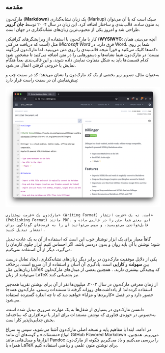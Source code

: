 ## مقدمه

مارک‌دون (**Markdown**) یک زبان نشانه‌گذاری (Markup) سبک است که با آن می‌توان به متون ساده، قالب‌بندی و ساختار اضافه کرد. این زبان در سال ۲۰۰۴ توسط **جان گروبر** طراحی شد و امروز یکی از محبوب‌ترین زبان‌های نشانه‌گذاری در جهان است.

کار با مارک‌دون با استفاده از ویرایشگرهای گرافیکی (**WYSIWYG**: آنچه می‌بینی همان است که دریافت می‌کنی) مثل _Microsoft Word_ فرق دارد. در Word، شما بر روی دکمه‌ها کلیک می‌کنید و فوراً نتیجه قالب‌بندی را روی متن می‌بینید. اما مارک‌دون این‌گونه نیست؛ در مارک‌دون شما نشانه‌ها و دستورهایی را در متن اضافه می‌کنید تا مشخص شود کدام قسمت‌ها باید به شکل متفاوت نمایش داده شوند، و این قالب‌بندی بعداً هنگام نمایش یا خروجی گرفتن اعمال می‌شود.

به‌عنوان مثال، تصویر زیر بخشی از یک کد مارک‌دون را نشان می‌دهد؛ کد در سمت چپ و پیش‌نمایش آن در سمت راست قرار دارد:

<div style="text-align: center;">
  <img src="../files/markdown/markdown-sample.png" alt="نمونه‌ای از کد مارک‌دون" title="نمونه‌ای از کد مارک‌دون"
    style="max-width: 100%; height: auto;">
</div>

```admonish note title="نکته"
مارک‌دون یک «فرمت نوشتاری» (Writing Format) است، نه یک «فرمت انتشار» (Publishing Format) مانند PDF. این یعنی شما متن را در قالبی ساده و قابل‌خواندن می‌نویسید، و سپس می‌توانید آن را به فرمت‌های گوناگون برای انتشار تبدیل کنید.
```

گاهاً معیار برای یک ابزار نوشتار خوب این است که استفاده از آن به یک عادت تبدیل شود؛ نوشتن با آن باید روان و بدون دردسر باشد. اگر احساس کنیم ابزار جلوی کارمان را می‌گیرد، دیگر از آن استفاده نمی‌کنیم.

یکی از دلایل موفقیت مارک‌دون در برابر دیگر زبان‌های نشانه‌گذاری، ایجاد تعادل درست بین **سهولت** و **کارایی** است. یادگیری آن آسان و استفاده از آن سریع است، برخلاف زبان‌هایی مثل LaTeX که پیچیدگی بیشتری دارند. . همچنین بعضی از مبدل‌های مارک‌داون می‌توانند از زبان LaTeX نیز پشتیبانی کنند.

از زمان معرفی مارک‌دون در سال ۲۰۰۴، میلیون‌ها نفر از آن برای نوشتن تقریبا همه‌چیز استفاده کرده‌اند؛ از یادداشت‌های روزانه گرفته تا مستندات رسمی. مارک‌دون همه‌جا حضور دارد و در فصل «کاربردها و مزایا» خواهید دید که تا چه اندازه گسترده استفاده می‌شود.

دانستن مارک‌دون در بسیاری از شغل‌ها به یک مهارت ضروری تبدیل شده است، به‌خصوص در حوزه‌ی فناوری که نوشتن مستندات برای ابزار یا نرم‌افزاری که ساخته‌اید بخش جدایی‌ناپذیر کار است.

در ادامه، ابتدا با مفاهیم پایه و نسخه اصلی مارک‌دون آشنا می‌شوید، سپس به سراغ انواع «مشتقات» و گونه‌های آن مانند GitHub Flavored Markdown می‌رویم. همچنین، ابزارها و مبدل‌هایی مانند Pandoc را بررسی می‌کنیم و یاد می‌گیریم چگونه از مارک‌دون همراه با LaTeX برای نوشتن متون علمی و ریاضی استفاده کنیم.
